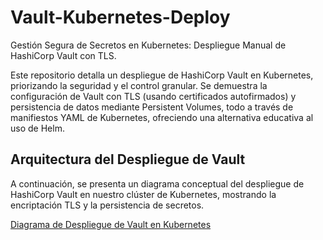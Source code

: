 # Vault-Kubernetes-Deploy
Gestión Segura de Secretos en Kubernetes: Despliegue Manual de HashiCorp Vault con TLS.

Este repositorio detalla un despliegue de HashiCorp Vault en Kubernetes, priorizando la seguridad y el control granular. Se demuestra la configuración de Vault con TLS (usando certificados autofirmados) y persistencia de datos mediante Persistent Volumes, todo a través de manifiestos YAML de Kubernetes, ofreciendo una alternativa educativa al uso de Helm.

## Arquitectura del Despliegue de Vault

A continuación, se presenta un diagrama conceptual del despliegue de HashiCorp Vault en nuestro clúster de Kubernetes, mostrando la encriptación TLS y la persistencia de secretos.

[Diagrama de Despliegue de Vault en Kubernetes](assets/vault-kubernetes-diagram-deploy.png)
